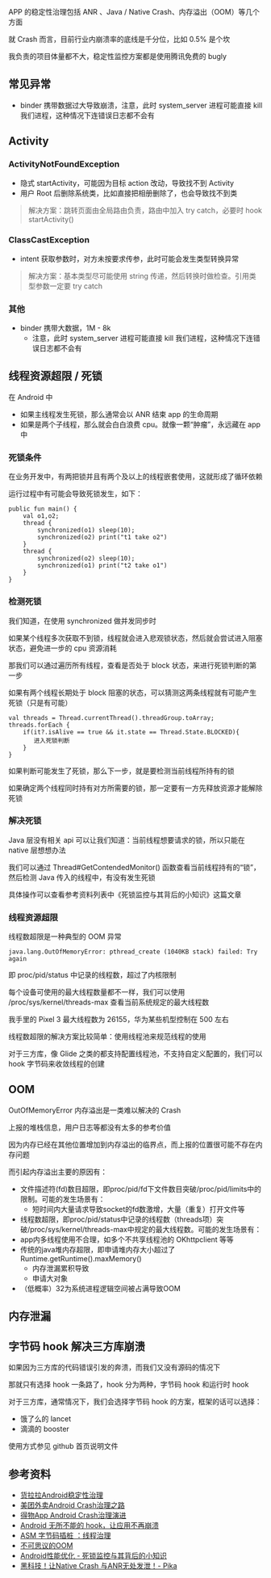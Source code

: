 
APP 的稳定性治理包括 ANR 、Java / Native Crash、内存溢出（OOM）等几个方面

就 Crash 而言，目前行业内崩溃率的底线是千分位，比如 0.5% 是个坎

我负责的项目体量都不大，稳定性监控方案都是使用腾讯免费的 bugly

## 常见异常

- binder 携带数据过大导致崩溃，注意，此时 system_server 进程可能直接 kill 我们进程，这种情况下连错误日志都不会有

## Activity

### ActivityNotFoundException

- 隐式 startActivity，可能因为目标 action 改动，导致找不到 Activity
- 用户 Root 后删除系统类，比如直接把相册删除了，也会导致找不到类

> 解决方案：跳转页面由全局路由负责，路由中加入 try catch，必要时 hook startActivity()

### ClassCastException

- intent 获取参数时，对方未按要求传参，此时可能会发生类型转换异常

> 解决方案：基本类型尽可能使用 string 传递，然后转换时做检查。引用类型参数一定要 try catch

### 其他

- binder 携带大数据，1M - 8k
  - 注意，此时 system_server 进程可能直接 kill 我们进程，这种情况下连错误日志都不会有

## 线程资源超限 / 死锁

在 Android 中

- 如果主线程发生死锁，那么通常会以 ANR 结束 app 的生命周期
- 如果是两个子线程，那么就会白白浪费 cpu。就像一颗“肿瘤”，永远藏在 app 中

### 死锁条件

在业务开发中，有两把锁并且有两个及以上的线程嵌套使用，这就形成了循环依赖

运行过程中有可能会导致死锁发生，如下：

```
public fun main() {
    val o1,o2;
    thread {
        synchronized(o1) sleep(10);
        synchronized(o2) print("t1 take o2")
    }
    thread {
        synchronized(o2) sleep(10);
        synchronized(o1) print("t2 take o1")
    }
}
```

### 检测死锁

我们知道，在使用 synchronized 做并发同步时

如果某个线程多次获取不到锁，线程就会进入悲观锁状态，然后就会尝试进入阻塞状态，避免进一步的 cpu 资源消耗

那我们可以通过遍历所有线程，查看是否处于 block 状态，来进行死锁判断的第一步

如果有两个线程长期处于 block 阻塞的状态，可以猜测这两条线程就有可能产生死锁（只是有可能）

```
val threads = Thread.currentThread().threadGroup.toArray;
threads.forEach {
    if(it?.isAlive == true && it.state == Thread.State.BLOCKED){
       进入死锁判断
    }
}
```

如果判断可能发生了死锁，那么下一步，就是要检测当前线程所持有的锁

如果确定两个线程同时持有对方所需要的锁，那一定要有一方先释放资源才能解除死锁

### 解决死锁

Java 层没有相关 api 可以让我们知道：当前线程想要请求的锁，所以只能在 native 层想想办法

我们可以通过 Thread#GetContendedMonitor() 函数查看当前线程持有的“锁”，然后检测 Java 传入的线程中，有没有发生死锁

具体操作可以查看参考资料列表中《死锁监控与其背后的小知识》这篇文章

### 线程资源超限

线程数超限是一种典型的 OOM 异常

```
java.lang.OutOfMemoryError: pthread_create (1040KB stack) failed: Try again
```

即 proc/pid/status 中记录的线程数，超过了内核限制

每个设备可使用的最大线程数量都不一样，我们可以使用 /proc/sys/kernel/threads-max 查看当前系统规定的最大线程数

我手里的 Pixel 3 最大线程数为 26155，华为某些机型控制在 500 左右

线程数超限的解决方案比较简单：使用线程池来规范线程的使用

对于三方库，像 Glide 之类的都支持配置线程池，不支持自定义配置的，我们可以 hook 字节码来收敛线程的创建

## OOM

OutOfMemoryError 内存溢出是一类难以解决的 Crash

上报的堆栈信息，用户日志等都没有太多的参考价值

因为内存已经在其他位置增加到内存溢出的临界点，而上报的位置很可能不存在内存问题

而引起内存溢出主要的原因有：

- 文件描述符(fd)数目超限，即proc/pid/fd下文件数目突破/proc/pid/limits中的限制。可能的发生场景有：
  - 短时间内大量请求导致socket的fd数激增，大量（重复）打开文件等
- 线程数超限，即proc/pid/status中记录的线程数（threads项）突破/proc/sys/kernel/threads-max中规定的最大线程数。可能的发生场景有：
- app内多线程使用不合理，如多个不共享线程池的 OKhttpclient 等等
- 传统的java堆内存超限，即申请堆内存大小超过了 Runtime.getRuntime().maxMemory()
  - 内存泄漏累积导致
  - 申请大对象
- （低概率）32为系统进程逻辑空间被占满导致OOM

## 内存泄漏

## 字节码 hook 解决三方库崩溃

如果因为三方库的代码错误引发的奔溃，而我们又没有源码的情况下

那就只有选择 hook 一条路了，hook 分为两种，字节码 hook 和运行时 hook

对于三方库，通常情况下，我们会选择字节码 hook 的方案，框架的话可以选择：

- 饿了么的 lancet
- 滴滴的 booster

使用方式参见 github 首页说明文件

## 参考资料

- [货拉拉Android稳定性治理](https://juejin.cn/post/7100743641953468452)
- [美团外卖Android Crash治理之路](https://juejin.cn/post/6844903620920492046)
- [得物App Android Crash治理演进](https://blog.csdn.net/SmartCodeTech/article/details/119958923)
- [Android 无所不能的 hook，让应用不再崩溃](https://juejin.cn/post/7034178205728636941)
- [ASM 字节码插桩 ：线程治理](https://juejin.cn/post/7165499628304449567)
- [不可思议的OOM](https://www.jianshu.com/p/e574f0ffdb42)
- [Android性能优化 - 死锁监控与其背后的小知识](https://juejin.cn/post/7159784805293359141)
- [黑科技！让Native Crash 与ANR无处发泄！- Pika](https://juejin.cn/post/7159784805293359141)